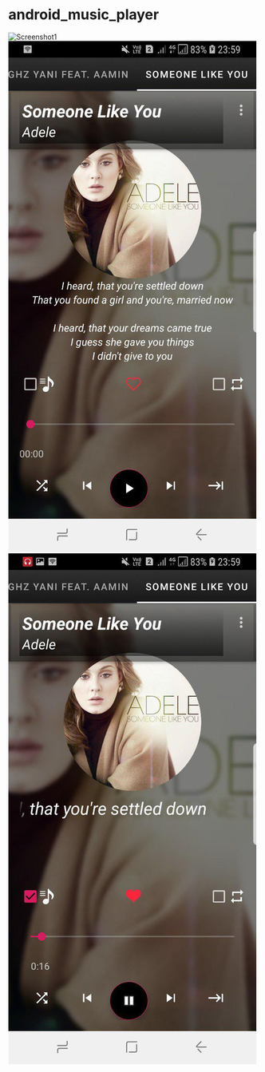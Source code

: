 # android_music_player

![Screenshot1](photo_2019-02-25_00-01-01(3).jpg)
![Screenshot2](photo_2019-02-25_00-01-02.jpg)
![Screenshot3](photo_2019-02-25_00-01-01.jpg)

